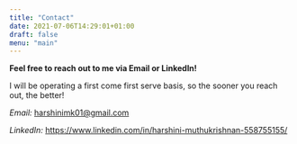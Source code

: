 ```yaml
---
title: "Contact"
date: 2021-07-06T14:29:01+01:00
draft: false
menu: "main"
---
```


**Feel free to reach out to me via Email or LinkedIn!**

I will be operating a first come first serve basis, so the sooner you reach out, the better!

*Email:* harshinimk01@gmail.com

*LinkedIn:* https://www.linkedin.com/in/harshini-muthukrishnan-558755155/

